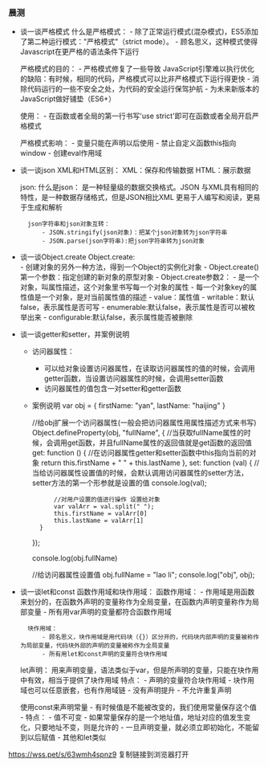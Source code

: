 ### 晨测
- 谈一谈严格模式
    什么是严格模式：
        - 除了正常运行模式(混杂模式)，ES5添加了第二种运行模式："严格模式"（strict mode）。
        - 顾名思义，这种模式使得Javascript在更严格的语法条件下运行

    严格模式的目的：
        - 严格模式修复了一些导致 JavaScript引擎难以执行优化的缺陷：有时候，相同的代码，严格模式可以比非严格模式下运行得更快
        - 消除代码运行的一些不安全之处，为代码的安全运行保驾护航
        - 为未来新版本的JavaScript做好铺垫（ES6+）

    使用：
        - 在函数或者全局的第一行书写'use strict'即可在函数或者全局开启严格模式

    严格模式影响： 
        - 变量只能在声明以后使用
        - 禁止自定义函数this指向window
        - 创建eval作用域

- 谈一谈json
    XML和HTML区别：
        XML：保存和传输数据
        HTML：展示数据

    json:
        什么是json：
            是一种轻量级的数据交换格式。JSON 与XML具有相同的特性，是一种数据存储格式，但是JSON相比XML 更易于人编写和阅读，更易于生成和解析

        json字符串和json对象互转：
            - JSON.stringify(json对象)：把某个json对象转为json字符串
            - JSON.parse(json字符串):把json字符串转为json对象

- 谈一谈Object.create
    Object.create:  
        - 创建对象的另外一种方法，得到一个Object的实例化对象
        - Object.create()第一个参数：指定创建的新对象的原型对象
        - Object.create参数2：
                - 是一个对象，叫属性描述，这个对象里书写每一个对象的属性
                - 每一个对象key的属性值是一个对象，是对当前属性值的描述
                - value：属性值
                - writable：默认false，表示属性是否可写
                - enumerable:默认false，表示属性是否可以被枚举出来
                - configurable:默认false，表示属性能否被删除

- 谈一谈getter和setter，并案例说明
    - 访问器属性：
        - 可以给对象设置访问器属性，在读取访问器属性的值的时候，会调用getter函数，当设置访问器属性的时候，会调用setter函数
        - 访问器属性的值包含一对setter和getter函数

    - 案例说明
        var obj = {
            firstName: "yan",
            lastName: "haijing"
        }

        //给obj扩展一个访问器属性(一般会把访问器属性用属性描述方式来书写)
        Object.defineProperty(obj, "fullName", {
            //当获取fullName属性的时候，会调用get函数，并且fullName属性的返回值就是get函数的返回值
            get: function () {
                //在访问器属性getter和setter函数中this指向当前的对象
                return this.firstName + " " + this.lastName
            },
            set: function (val) {
                //当给访问器属性设置值的时候，会默认调用访问器属性的setter方法，setter方法的第一个形参就是设置的值
                console.log(val);

                //对用户设置的值进行操作 设置给对象
                var valArr = val.split(" ");
                this.firstName = valArr[0]
                this.lastName = valArr[1]
            }
        });


        console.log(obj.fullName)

        //给访问器属性设置值
        obj.fullName = "lao li";
        console.log("obj", obj);

- 谈一谈let和const
    函数作用域和块作用域：
        函数作用域：
            - 作用域是用函数来划分的，在函数外声明的变量称作为全局变量，在函数内声明变量称作为局部变量
            - 所有用var声明的变量都符合函数作用域

        块作用域：
            - 顾名思义，块作用域是用代码块（{}）区分开的，代码块内部声明的变量被称作为局部变量，代码块外部的声明的变量被称作为全局变量
            - 所有用let和const声明的变量符合块作用域

    let声明：
        用来声明变量，语法类似于var，但是所声明的变量，只能在块作用中有效，相当于提供了块作用域
        特点：
            - 声明的变量符合块作用域
            - 块作用域也可以任意嵌套，也有作用域链
            - 没有声明提升
            - 不允许重复声明

    使用const来声明常量
        - 有时候值是不能被改变的，我们使用常量保存这个值
        - 特点：
            - 值不可变
            - 如果常量保存的是一个地址值，地址对应的值发生变化，只要地址不变，则是允许的
            - 一旦声明变量，就必须立即初始化，不能留到以后赋值
            - 其他和let类似

https://wss.pet/s/63wmh4spnz9 复制链接到浏览器打开
    
    

